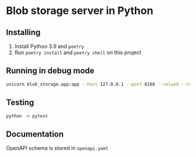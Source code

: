 # Blob storage server in Python

## Installing

1. Install Python 3.9 and `poetry`
2. Run `poetry install` and `poetry shell` on this project

## Running in debug mode

```sh
uvicorn blob_storage.app:app --host 127.0.0.1 --port 8108 --reload --reload-dir blob_storage/
```

## Testing

```sh
python -m pytest
```

## Documentation

OpenAPI schema is stored in `openapi.yaml`
